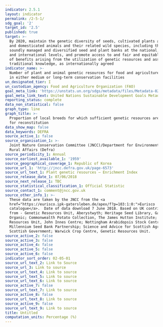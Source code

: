 ```yaml
---
indicator: 2.5.1
layout: indicator
permalink: /2-5-1/
sdg_goal: '2'
target_id: '2.5'
published: true
target: >-
  By 2020, maintain the genetic diversity of seeds, cultivated plants and farmed
  and domesticated animals and their related wild species, including through
  soundly managed and diversified seed and plant banks at the national, regional
  and international levels, and promote access to and fair and equitable sharing
  of benefits arising from the utilization of genetic resources and associated
  traditional knowledge, as internationally agreed
indicator_name: >-
  Number of plant and animal genetic resources for food and agriculture secured
  in either medium or long-term conservation facilities
un_designated_tier: I
un_custodian_agency: Food and Agriculture Organization (FAO)
goal_meta_link: 'https://unstats.un.org/sdgs/metadata/files/Metadata-02-05-01.pdf'
goal_meta_link_text: United Nations Sustainable Development Goals Metadata (PDF 334 KB)
reporting_status: complete
data_non_statistical: false
graph_type: line
graph_title: >-
  Proportion of local breeds for which sufficient genetic resources are stored
  for reconstitution
data_show_map: false
data_keywords: DEFRA
source_active_1: false
source_organisation_1: >-
  Joint Nature Conservation Committee (JNCC)/Department for Environment, Food &
  Rural Affairs (Defra)
source_periodicity_1: Annual
source_earliest_available_1: '1959'
source_geographical_coverage_1: Republic of Korea
source_url_1: 'http://jncc.defra.gov.uk/page-6573'
source_url_text_1: Plant genetic resources – Enrichment Index
source_release_date_1: 07/06/2018
source_next_release_1: TBC
source_statistical_classification_1: Official Statistic
source_contact_1: comment@jncc.gov.uk
source_other_info_1: >-
  These data are taken by the JNCC from the <a
  href="https://eurisco.ipk-gatersleben.de/apex/f?p=103:1:0:">Eurisco
  catalogue</a>.  Date of data download 7 June 2018. Based on UK contributions
  from - Genetic Resources Unit, Aberystwyth; Heritage Seed Library, Garden
  Organic; Commonwealth Potato Collection, The James Hutton Institute; Germplasm
  Resources Unit, John Innes Centre; Nottingham Arabidopsis Stock Centre;
  Millennium Seed Bank Partnership; Science and Advice for Scottish Agriculture,
  Scottish Government; Warwick Crop Centre, Genetic Resources Unit.
source_active_2: false
source_active_3: false
source_active_4: false
source_active_5: false
source_active_6: false
indicator_sort_order: 02-05-01
source_url_text_2: Link to Source
source_url_3: Link to source
source_url_text_4: Link to source
source_url_text_5: Link to source
source_url_text_6: Link to source
source_active_7: false
source_url_text_7: Link to source
source_active_8: false
source_url_text_8: Link to source
source_active_9: false
source_url_text_9: Link to source
title: Untitled
computation_units: Percentage (%)
---
```

